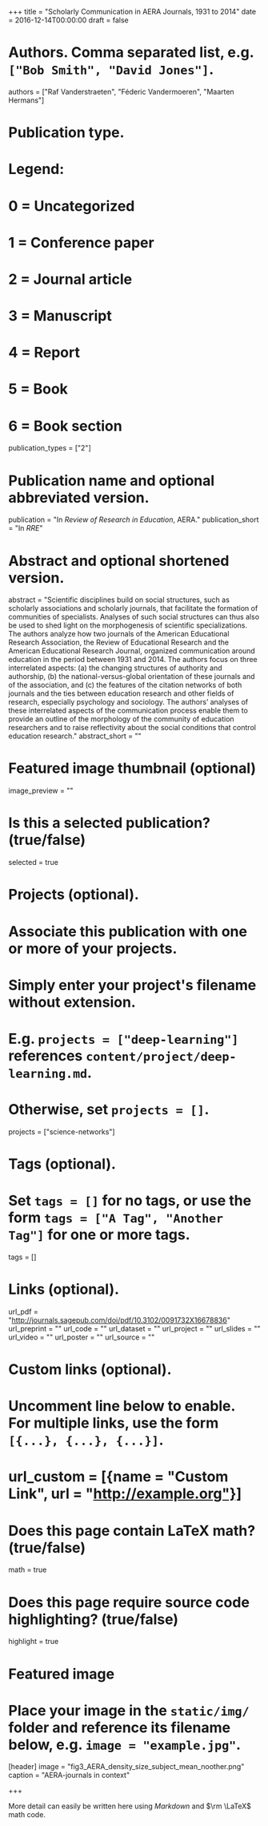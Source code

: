 +++
title = "Scholarly Communication in AERA Journals, 1931 to 2014"
date = 2016-12-14T00:00:00
draft = false

# Authors. Comma separated list, e.g. `["Bob Smith", "David Jones"]`.
authors = ["Raf Vanderstraeten", "Féderic Vandermoeren", "Maarten Hermans"]

# Publication type.
# Legend:
# 0 = Uncategorized
# 1 = Conference paper
# 2 = Journal article
# 3 = Manuscript
# 4 = Report
# 5 = Book
# 6 = Book section
publication_types = ["2"]

# Publication name and optional abbreviated version.
publication = "In *Review of Research in Education*, AERA."
publication_short = "In *RRE*"

# Abstract and optional shortened version.
abstract = "Scientific disciplines build on social structures, such as scholarly associations and scholarly journals, that facilitate the formation of communities of specialists. Analyses of such social structures can thus also be used to shed light on the morphogenesis of scientific specializations. The authors analyze how two journals of the American Educational Research Association, the Review of Educational Research and the American Educational Research Journal, organized communication around education in the period between 1931 and 2014. The authors focus on three interrelated aspects: (a) the changing structures of authority and authorship, (b) the national-versus-global orientation of these journals and of the association, and (c) the features of the citation networks of both journals and the ties between education research and other fields of research, especially psychology and sociology. The authors’ analyses of these interrelated aspects of the communication process enable them to provide an outline of the morphology of the community of education researchers and to raise reflectivity about the social conditions that control education research."
abstract_short = ""

# Featured image thumbnail (optional)
image_preview = ""

# Is this a selected publication? (true/false)
selected = true

# Projects (optional).
#   Associate this publication with one or more of your projects.
#   Simply enter your project's filename without extension.
#   E.g. `projects = ["deep-learning"]` references `content/project/deep-learning.md`.
#   Otherwise, set `projects = []`.
projects = ["science-networks"]

# Tags (optional).
#   Set `tags = []` for no tags, or use the form `tags = ["A Tag", "Another Tag"]` for one or more tags.
tags = []

# Links (optional).
url_pdf = "http://journals.sagepub.com/doi/pdf/10.3102/0091732X16678836"
url_preprint = ""
url_code = ""
url_dataset = ""
url_project = ""
url_slides = ""
url_video = ""
url_poster = ""
url_source = ""

# Custom links (optional).
#   Uncomment line below to enable. For multiple links, use the form `[{...}, {...}, {...}]`.
# url_custom = [{name = "Custom Link", url = "http://example.org"}]

# Does this page contain LaTeX math? (true/false)
math = true

# Does this page require source code highlighting? (true/false)
highlight = true

# Featured image
# Place your image in the `static/img/` folder and reference its filename below, e.g. `image = "example.jpg"`.
[header]
image = "fig3_AERA_density_size_subject_mean_noother.png"
caption = "AERA-journals in context"

+++

More detail can easily be written here using *Markdown* and $\rm \LaTeX$ math code.
